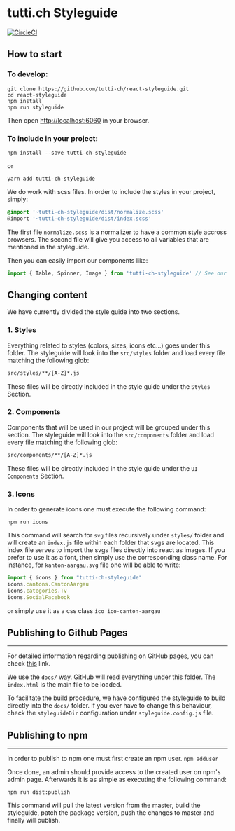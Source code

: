# tutti.ch Styleguide
[![CircleCI](https://img.shields.io/circleci/project/github/tutti-ch/react-styleguide.svg)](https://circleci.com/gh/tutti-ch/react-styleguide)

## How to start
### To develop:

```
git clone https://github.com/tutti-ch/react-styleguide.git
cd react-styleguide
npm install
npm run styleguide
```

Then open [http://localhost:6060](http://localhost:6060) in your browser.

### To include in your project:

```
npm install --save tutti-ch-styleguide
```
or
```
yarn add tutti-ch-styleguide
```

We do work with scss files. In order to include the styles in your project, simply:

```css
@import '~tutti-ch-styleguide/dist/normalize.scss'
@import '~tutti-ch-styleguide/dist/index.scss'
```

The first file `normalize.scss` is a normalizer to have a common style accross browsers. The second file will give you access to all variables that are mentioned in the styleguide.

Then you can easily import our components like:

```javascript
import { Table, Spinner, Image } from 'tutti-ch-styleguide' // See our styleguide for a full list of components
```

## Changing content

We have currently divided the style guide into two sections.

### 1. Styles

Everything related to styles (colors, sizes, icons etc...) goes under this folder. The styleguide will
look into the `src/styles` folder and load every file matching the following glob:

```bash
src/styles/**/[A-Z]*.js
```

These files will be directly included in the style guide under the `Styles` Section.

### 2. Components

Components that will be used in our project will be grouped under this section. The styleguide will
look into the `src/components` folder and load every file matching the following glob:

```bash
src/components/**/[A-Z]*.js
```

These files will be directly included in the style guide under the `UI Components` Section.

### 3. Icons

In order to generate icons one must execute the following command:

`npm run icons`

This command will search for `svg` files recursively under `styles/` folder and will create an `index.js` file within each folder that svgs are located. This index file serves to import the svgs files directly into react as images. If you prefer to use it as a font, then simply use the corresponding class name. For instance, for `kanton-aargau.svg` file one will be able to write: 
```js
import { icons } from "tutti-ch-styleguide"
icons.cantons.CantonAargau
icons.categories.Tv
icons.SocialFacebook
```
or simply use it as a css class `ico ico-canton-aargau`


## Publishing to Github Pages
---

For detailed information regarding publishing on GitHub pages, you can check
[this](https://help.github.com/articles/configuring-a-publishing-source-for-github-pages/) link.

We use the `docs/` way. GitHub will read everything under this folder. The `index.html` is
the main file to be loaded.

To facilitate the build procedure, we have configured the styleguide to build directly into
the `docs/` folder. If you ever have to change this behaviour, check the `styleguideDir` configuration
under `styleguide.config.js` file.

## Publishing to npm
---

In order to publish to npm one must first create an npm user.
`npm adduser`

Once done, an admin should provide access to the created user on npm's admin page. Afterwards it is as simple as executing the following command:

`npm run dist:publish`

This command will pull the latest version from the master, build the styleguide, patch the package version, push the changes to master and finally will publish.
